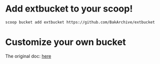 # Add extbucket to your scoop!

```
scoop bucket add extbucket https://github.com/BakArchive/extbucket
```

# Customize your own bucket
The original doc: [here](./ORIGINALDOC.md)
